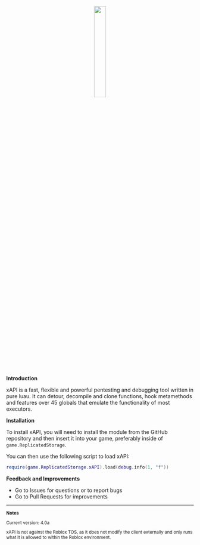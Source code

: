 <div align="center">
  <img src="https://github.com/3skue/xAPI4/assets/142699644/f7a7bc99-4ac6-454c-adc4-9e544ccd4f6b" width="25%">
</div>

**Introduction**

xAPI is a fast, flexible and powerful pentesting and debugging tool written in pure luau.
It can detour, decompile and clone functions, hook metamethods and features over 45 globals that emulate the functionality of most executors.

**Installation**

To install xAPI, you will need to install the module from the GitHub repository and then insert it into your game, preferably inside of `game.ReplicatedStorage`.

You can then use the following script to load xAPI:
```lua
require(game.ReplicatedStorage.xAPI).load(debug.info(1, "f"))
```

**Feedback and Improvements**
- Go to Issues for questions or to report bugs
- Go to Pull Requests for improvements

---

<sub>
  
  **Notes**

  Current version: 4.0a

  xAPI is not against the Roblox TOS, as it does not modify the client externally and only runs what it is allowed to within the Roblox environment.
</sub>
